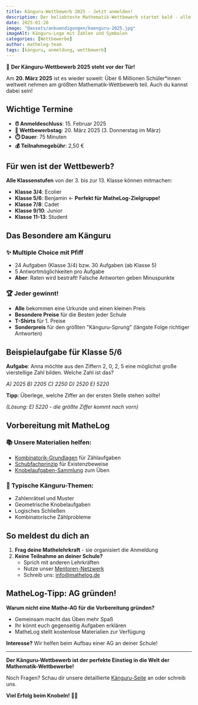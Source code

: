 ```yaml
---
title: Känguru-Wettbewerb 2025 - Jetzt anmelden!
description: Der beliebteste Mathematik-Wettbewerb startet bald - alle Infos zur Anmeldung und Vorbereitung
date: 2025-01-20  
image: "@assets/ankuendigungen/kaenguru-2025.jpg"
imageAlt: Känguru-Logo mit Zahlen und Symbolen
categories: [Wettbewerbe]
author: mathelog-team
tags: [känguru, anmeldung, wettbewerb]
---
```


🦘 **Der Känguru-Wettbewerb 2025 steht vor der Tür!** 

Am **20. März 2025** ist es wieder soweit: Über 6 Millionen Schüler*innen weltweit nehmen am größten Mathematik-Wettbewerb teil. Auch du kannst dabei sein!

## Wichtige Termine

- **⏰ Anmeldeschluss**: 15. Februar 2025
- **📅 Wettbewerbstag**: 20. März 2025 (3. Donnerstag im März)
- **⏱️ Dauer**: 75 Minuten  
- **💰 Teilnahmegebühr**: 2,50 €

## Für wen ist der Wettbewerb?

**Alle Klassenstufen** von der 3. bis zur 13. Klasse können mitmachen:
- **Klasse 3/4**: Ecolier
- **Klasse 5/6**: Benjamin ← **Perfekt für MatheLog-Zielgruppe!**
- **Klasse 7/8**: Cadet  
- **Klasse 9/10**: Junior
- **Klasse 11-13**: Student

## Das Besondere am Känguru

### ✨ Multiple Choice mit Pfiff
- 24 Aufgaben (Klasse 3/4) bzw. 30 Aufgaben (ab Klasse 5)
- 5 Antwortmöglichkeiten pro Aufgabe
- **Aber**: Raten wird bestraft! Falsche Antworten geben Minuspunkte

### 🏆 Jeder gewinnt!
- **Alle** bekommen eine Urkunde und einen kleinen Preis
- **Besondere Preise** für die Besten jeder Schule
- **T-Shirts** für 1. Preise
- **Sonderpreis** für den größten "Känguru-Sprung" (längste Folge richtiger Antworten)

## Beispielaufgabe für Klasse 5/6

**Aufgabe**: Anna möchte aus den Ziffern 2, 0, 2, 5 eine möglichst große vierstellige Zahl bilden. Welche Zahl ist das?

*A) 2025    B) 2205    C) 2250    D) 2520    E) 5220*

**Tipp**: Überlege, welche Ziffer an der ersten Stelle stehen sollte! 

*(Lösung: E) 5220 - die größte Ziffer kommt nach vorn)*

## Vorbereitung mit MatheLog

### 📚 Unsere Materialien helfen:
- [Kombinatorik-Grundlagen](/materialien/kombinatorik) für Zählaufgaben
- [Schubfachprinzip](/materialien/kombinatorik/schubfachprinzip) für Existenzbeweise
- [Knobelaufgaben-Sammlung](/materialien/knobelaufgaben) zum Üben

### 🎯 Typische Känguru-Themen:
- Zahlenrätsel und Muster
- Geometrische Knobelaufgaben  
- Logisches Schließen
- Kombinatorische Zählprobleme

## So meldest du dich an

1. **Frag deine Mathelehrkraft** - sie organisiert die Anmeldung
2. **Keine Teilnahme an deiner Schule?** 
   - Sprich mit anderen Lehrkräften
   - Nutze unser [Mentoren-Netzwerk](/ueber#mentoren)
   - Schreib uns: info@mathelog.de

## MatheLog-Tipp: AG gründen!

**Warum nicht eine Mathe-AG für die Vorbereitung gründen?**
- Gemeinsam macht das Üben mehr Spaß
- Ihr könnt euch gegenseitig Aufgaben erklären
- MatheLog stellt kostenlose Materialien zur Verfügung

**Interesse?** Wir helfen beim Aufbau einer AG an deiner Schule!

---

**Der Känguru-Wettbewerb ist der perfekte Einstieg in die Welt der Mathematik-Wettbewerbe!** 

Noch Fragen? Schau dir unsere detaillierte [Känguru-Seite](/wettbewerbe/kaenguru-wettbewerb) an oder schreib uns.

**Viel Erfolg beim Knobeln! 🧮✨**
